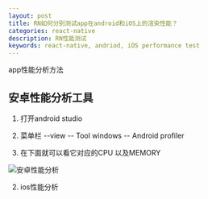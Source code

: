 ```yaml
---
layout: post
title: RN如何分别测试app在android和iOS上的渲染性能？
categories: react-native
description: RN性能测试
keywords: react-native, andriod, iOS performance test
---
```


app性能分析方法

## 安卓性能分析工具
1. 打开android studio

2. 菜单栏 --view -- Tool windows -- Android profiler

3. 在下面就可以看它对应的CPU 以及MEMORY

![安卓性能分析](https://gitee.com/xiangming25/assets/raw/master/images/2018/11/android-analysis.png)


2. ios性能分析

[](https://blog.csdn.net/xiaoxiaobukuang/article/details/51076944)
